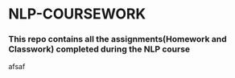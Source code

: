 # NLP-COURSEWORK
### This repo contains all the assignments(Homework and Classwork) completed during the NLP course

afsaf
